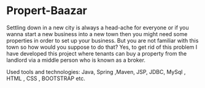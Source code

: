 # Propert-Baazar
Settling down in a new city is always a head-ache for everyone or if you wanna start a new business into a new town then you might need some properties in order to set up your business. But you are not familiar with this town so how would you suppose to do that?
Yes, to get rid of this problem I have developed this project where tenants can buy a property from the landlord via a middle person who is known as a broker.

Used tools and technologies: Java, Spring ,Maven, JSP, JDBC, MySql , HTML , CSS , BOOTSTRAP etc.



